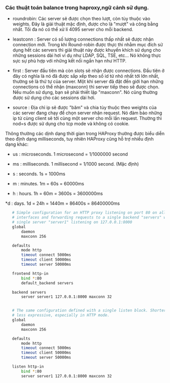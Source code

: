 ### Các thuật toán balance trong haproxy,ngữ cảnh sử dụng.

- roundrobin: Các server sẽ được chọn theo lượt, còn tùy thuộc vào weights. Đây là giải thuật mặc định, được cho là "mượt" và công bằng nhất. Tối đa nó có thể xử lí 4095 server cho mỗi backend.

- leastconn : Server có số lượng connections thấp nhất sẽ được nhận connection mới. Trong khi Round-robin được thực thi nhằm mục đích sử dụng hết các servers thì giải thuật này được khuyến khích sử dụng cho những sessions dài hơi ví dụ như LDAP, SQL, TSE, etc... Nó không thực sực sự phù hợp với những kết nối ngắn hạn như HTTP.

- first : Server đầu tiên mà còn slots sẽ nhận được connections. Đầu tiên ở đây có nghĩa là nó đã được sắp xếp theo số id từ nhỏ nhất tới lớn nhất, thường sẽ là thứ tự của server. Một khi server đã đật đến giới hạn những connections có thể nhận (maxconn) thì server tiếp theo sẽ được chọn. Nếu muốn sử dụng, bạn sẽ phải thiết lập "maxconn". Nó cũng thường được sử dụng cho các sessions dài hơi.

- source : Địa chỉ ip sẽ được "băm" và chia tùy thuộc theo weights của các server đang chạy để chọn server nhận request. Nó đảm bảo những ip từ cùng client sẽ tới cùng một server cho mỗi lần request. Thường thì nod=s được sử dụng cho tcp mode và không có cookie.

Thông thường các dịnh dạng thời gian trong HAProxy thường được biểu diễn theo định dạng milliseconds, tuy nhiên HAProxy cũng hỗ trợ nhiều định dạng khác:

* us : microseconds. 1 microsecond = 1/1000000 second

* ms : milliseconds. 1 millisecond = 1/1000 second. (Mặc định)

* s : seconds. 1s = 1000ms

* m : minutes. 1m = 60s = 60000ms

* h : hours. 1h = 60m = 3600s = 3600000ms

*d : days. 1d = 24h = 1440m = 86400s = 86400000ms

``` sh
   # Simple configuration for an HTTP proxy listening on port 80 on all
   # interfaces and forwarding requests to a single backend "servers" with a
   # single server "server1" listening on 127.0.0.1:8000
   global
       daemon
       maxconn 256

   defaults
       mode http
       timeout connect 5000ms
       timeout client 50000ms
       timeout server 50000ms

   frontend http-in
       bind *:80
       default_backend servers

   backend servers
       server server1 127.0.0.1:8000 maxconn 32


   # The same configuration defined with a single listen block. Shorter but
   # less expressive, especially in HTTP mode.
   global
       daemon
       maxconn 256

   defaults
       mode http
       timeout connect 5000ms
       timeout client 50000ms
       timeout server 50000ms

   listen http-in
       bind *:80
       server server1 127.0.0.1:8000 maxconn 32
```	   




























